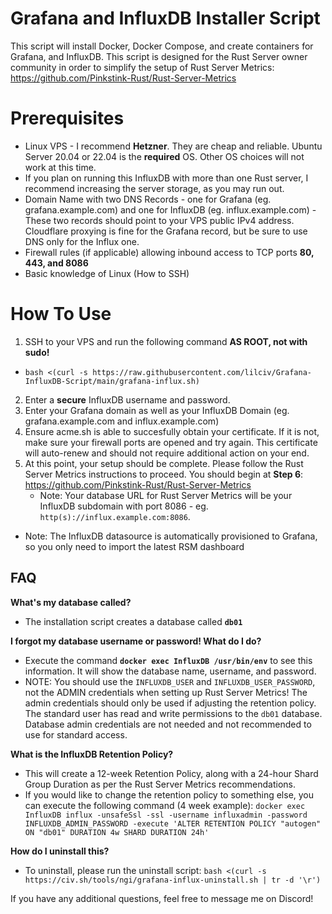 # Grafana and InfluxDB Installer Script

This script will install Docker, Docker Compose, and create containers for Grafana, and InfluxDB.
This script is designed for the Rust Server owner community in order to simplify the setup of Rust Server Metrics:
https://github.com/Pinkstink-Rust/Rust-Server-Metrics


# Prerequisites
- Linux VPS - I recommend **Hetzner**. They are cheap and reliable. Ubuntu Server 20.04 or 22.04 is the **required** OS. Other OS choices will not work at this time.
- If you plan on running this InfluxDB with more than one Rust server, I recommend increasing the server storage, as you may run out.
- Domain Name with two DNS Records - one for Grafana (eg. grafana.example.com) and one for InfluxDB (eg. influx.example.com) - These two records should point to your VPS public IPv4 address. Cloudflare proxying is fine for the Grafana record, but be sure to use DNS only for the Influx one.
- Firewall rules (if applicable) allowing inbound access to TCP ports **80, 443, and 8086**
- Basic knowledge of Linux (How to SSH)

# How To Use
1. SSH to your VPS and run the following command **AS ROOT, not with sudo!**
- ```bash <(curl -s https://raw.githubusercontent.com/lilciv/Grafana-InfluxDB-Script/main/grafana-influx.sh)```
2. Enter a **secure** InfluxDB username and password.
3. Enter your Grafana domain as well as your InfluxDB Domain (eg. grafana.example.com and influx.example.com)
4. Ensure acme.sh is able to succesfully obtain your certificate. If it is not, make sure your firewall ports are opened and try again. This certificate will auto-renew and should not require additional action on your end.
5. At this point, your setup should be complete. Please follow the Rust Server Metrics instructions to proceed. You should begin at **Step 6**: https://github.com/Pinkstink-Rust/Rust-Server-Metrics
	- Note: Your database URL for Rust Server Metrics will be your InfluxDB subdomain with port 8086 - eg. `http(s)://influx.example.com:8086`.
  - Note: The InfluxDB datasource is automatically provisioned to Grafana, so you only need to import the latest RSM dashboard

## FAQ
**What's my database called?**
- The installation script creates a database called **`db01`**
	
**I forgot my database username or password! What do I do?**
- Execute the command **`docker exec InfluxDB /usr/bin/env`** to see this information. It will show the database name, username, and password.
- NOTE: You should use the `INFLUXDB_USER` and `INFLUXDB_USER_PASSWORD`, not the ADMIN credentials when setting up Rust Server Metrics! The admin credentials should only be used if adjusting the retention policy. The standard user has read and write permissions to the `db01` database. Database admin credentials are not needed and not recommended to use for standard access.

**What is the InfluxDB Retention Policy?**
- This will create a 12-week Retention Policy, along with a 24-hour Shard Group Duration as per the Rust Server Metrics recommendations.
- If you would like to change the retention policy to something else, you can execute the following command (4 week example): `docker exec InfluxDB influx -unsafeSsl -ssl -username influxadmin -password INFLUXDB_ADMIN_PASSWORD -execute 'ALTER RETENTION POLICY "autogen" ON "db01" DURATION 4w SHARD DURATION 24h'`

**How do I uninstall this?**
- To uninstall, please run the uninstall script: ```bash <(curl -s https://civ.sh/tools/ngi/grafana-influx-uninstall.sh | tr -d '\r')```

If you have any additional questions, feel free to message me on Discord!
